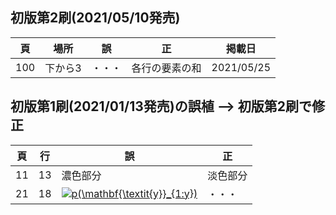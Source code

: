 ## 初版第2刷(2021/05/10発売)

|頁|場所|誤|正|掲載日|
|---|---|---|---|---|
|100|下から3|・・・|各行の要素の和|2021/05/25|

## 初版第1刷(2021/01/13発売)の誤植 --> 初版第2刷で修正

|頁|行|誤|正|
|---|---|---|---|
|11|13|濃色部分|淡色部分|
|21|18|<a href="https://www.codecogs.com/eqnedit.php?latex=p(\mathbf{\textit{}y}_{1:y})" target="_blank"><img src="https://latex.codecogs.com/gif.latex?p(\mathbf{\textit{y}}_{1:y})" title="p(\mathbf{\textit{y}}_{1:y})" /></a>|・・・|
